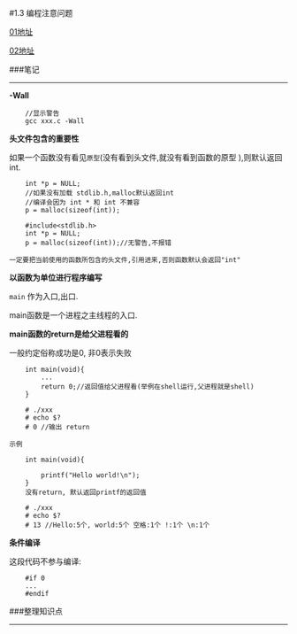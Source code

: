 #1.3 编程注意问题

[01地址](http://www.wyzc.com/play/8704/2972/#12495 "01地址")

[02地址](http://www.wyzc.com/play/8704/2972/#12496 "02地址")

###笔记

---

**-Wall**	
		
		//显示警告
		gcc xxx.c -Wall 

**头文件包含的重要性**

如果一个函数没有看见`原型`(没有看到头文件,就没有看到函数的原型
),则默认返回int. 		
		
		int *p = NULL;
		//如果没有加载 stdlib.h,malloc默认返回int
		//编译会因为 int * 和 int 不兼容
		p = malloc(sizeof(int));
		
		#include<stdlib.h>
		int *p = NULL;
		p = malloc(sizeof(int));//无警告,不报错

`一定要把当前使用的函数所包含的头文件,引用进来,否则函数默认会返回"int"`

**以函数为单位进行程序编写**

`main` 作为入口,出口.

main函数是一个进程之主线程的入口.

**main函数的return是给父进程看的**

一般约定俗称成功是0, 非0表示失败

		int main(void){
			...
			return 0;//返回值给父进程看(举例在shell运行,父进程就是shell)
		}
		
		# ./xxx
		# echo $?
		# 0 //输出 return
		
		
`示例`
		
		int main(void){
			
			printf("Hello world!\n");
		}
		没有return, 默认返回printf的返回值
		
		# ./xxx
		# echo $?
		# 13 //Hello:5个, world:5个 空格:1个 !:1个 \n:1个
		
**条件编译**

这段代码不参与编译:

		#if 0 
		...
		#endif		
			
		
###整理知识点

---
